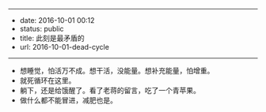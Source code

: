 - --
- date: 2016-10-01 00:12
- status: public
- title: 此刻是最矛盾的
- url: 2016-10-01-dead-cycle
- --
- 想睡觉，怕活万不成。想干活，没能量。想补充能量，怕增重。
- 就死循环在这里。
- 躺下，还是给饿醒了。看了老蒋的留言，吃了一个青苹果。
- 做什么都不能冒进，减肥也是。
